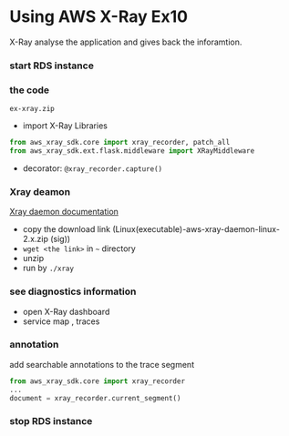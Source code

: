 # Using AWS X-Ray Ex10
X-Ray analyse the application and gives back the inforamtion.

### start RDS instance

### the code
`ex-xray.zip`

* import X-Ray Libraries
```python
from aws_xray_sdk.core import xray_recorder, patch_all
from aws_xray_sdk.ext.flask.middleware import XRayMiddleware
```

* decorator: `@xray_recorder.capture()`


### Xray deamon
[Xray daemon documentation](https://docs.aws.amazon.com/xray/latest/devguide/xray-daemon.html)
* copy the download link (Linux(executable)-aws-xray-daemon-linux-2.x.zip (sig))
* `wget <the link>` in `~` directory
* unzip
* run by `./xray`

### see diagnostics information
* open X-Ray dashboard
* service map , traces


### annotation
add searchable annotations to the trace segment
```python
from aws_xray_sdk.core import xray_recorder
...
document = xray_recorder.current_segment()
```


### stop RDS instance

